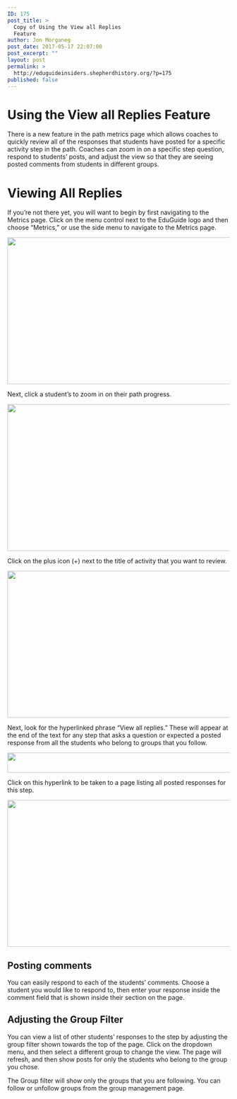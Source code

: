 ```yaml
---
ID: 175
post_title: >
  Copy of Using the View all Replies
  Feature
author: Jon Morganeg
post_date: 2017-05-17 22:07:00
post_excerpt: ""
layout: post
permalink: >
  http://eduguideinsiders.shepherdhistory.org/?p=175
published: false
---
```

<h1>Using the View all Replies Feature</h1>
<p></p>
<p>There is a new feature in the path metrics page which allows coaches to quickly review all of the responses that students have posted for a specific activity step in the path. Coaches can zoom in on a specific step question, respond to students’ posts, and adjust the view so that they are seeing posted comments from students in different groups.</p>
<h1>Viewing All Replies</h1>
<p>If you’re not there yet, you will want to begin by first navigating to the Metrics page. Click on the menu control next to the EduGuide logo and then choose “Metrics,” or use the side menu to navigate to the Metrics page.</p>
<p></p>
<p><img src="http://eduguideinsiders.shepherdhistory.org/wp-content/uploads/2017/05/image-10.png" width="624" height="332" alt="" title=""></p>
<p>Next, click a student’s to zoom in on their path progress.</p>
<p></p>
<p><img src="http://eduguideinsiders.shepherdhistory.org/wp-content/uploads/2017/05/image-11.png" width="624" height="332" alt="" title=""></p>
<p></p>
<p>Click on the plus icon (+) next to the title of activity that you want to review.</p>
<p></p>
<p><img src="http://eduguideinsiders.shepherdhistory.org/wp-content/uploads/2017/05/image-12.png" width="624" height="332" alt="" title=""></p>
<p></p>
<p>Next, look for the hyperlinked phrase “View all replies.” These will appear at the end of the text for any step that asks a question or expected a posted response from all the students who belong to groups that you follow.</p>
<p></p>
<p><img src="http://eduguideinsiders.shepherdhistory.org/wp-content/uploads/2017/05/image-13.png" width="624" height="45" alt="" title=""></p>
<p>Click on this hyperlink to be taken to a page listing all posted responses for this step.</p>
<p></p>
<p><img src="http://eduguideinsiders.shepherdhistory.org/wp-content/uploads/2017/05/image-14.png" width="624" height="332" alt="" title=""></p>
<p></p>
<h2>Posting comments</h2>
<p>You can easily respond to each of the students’ comments. Choose a student you would like to respond to, then enter your response inside the comment field that is shown inside their section on the page.</p>
<h2>Adjusting the Group Filter</h2>
<p>You can view a list of other students’ responses to the step by adjusting the group filter shown towards the top of the page. Click on the dropdown menu, and then select a different group to change the view. The page will refresh, and then show posts for only the students who belong to the group you chose.</p>
<p></p>
<p>The Group filter will show only the groups that you are following. You can follow or unfollow groups from the group management page.</p>
<p></p>